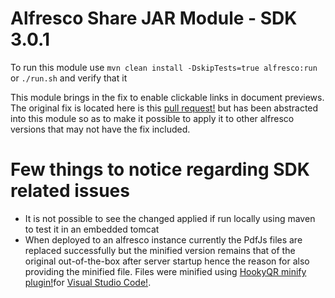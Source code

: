# Alfresco Share JAR Module - SDK 3.0.1

To run this module use `mvn clean install -DskipTests=true alfresco:run` or `./run.sh` and verify that it 

This module brings in the fix to enable clickable links in document previews.
The original fix is located here is this [pull request!](https://github.com/Alfresco/share-old/pull/2/commits/9b89fdbe72f0d6ba7ae24d396fa246ce9c2c498c) but has been abstracted into this module so as to make it possible to
apply it to other alfresco versions that may not have the fix included.
 
 
# Few things to notice regarding SDK related issues

 * It is not possible to see the changed applied if run locally using maven to test it in an embedded tomcat 
 * When deployed to an alfresco instance currently the PdfJs files are replaced successfully but the minified version
 remains that of the original out-of-the-box after server startup hence the reason for also providing the minified file.
 Files were minified using [HookyQR minify plugin!](https://marketplace.visualstudio.com/items?itemName=HookyQR.minify)for [Visual Studio Code!](https://code.visualstudio.com/Download).
   
  
 
